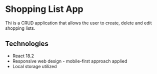 # Shopping List App

Thi is a CRUD application that allows the user to create, delete and edit shopping lists.

## Technologies

- React 18.2
- Responsive web design - mobile-first approach applied
- Local storage utilized
